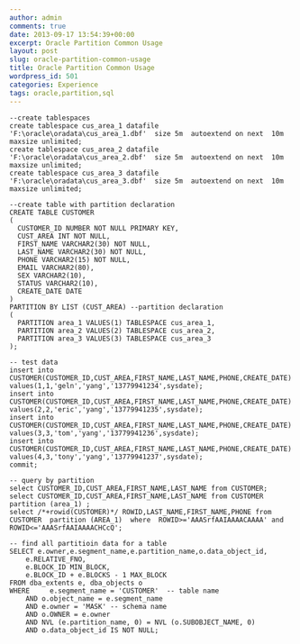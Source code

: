 ```yaml
---
author: admin
comments: true
date: 2013-09-17 13:54:39+00:00
excerpt: Oracle Partition Common Usage
layout: post
slug: oracle-partition-common-usage
title: Oracle Partition Common Usage
wordpress_id: 501
categories: Experience
tags: oracle,partition,sql
---
```



    
    --create tablespaces
    create tablespace cus_area_1 datafile 'F:\oracle\oradata\cus_area_1.dbf'  size 5m  autoextend on next  10m maxsize unlimited;
    create tablespace cus_area_2 datafile 'F:\oracle\oradata\cus_area_2.dbf'  size 5m  autoextend on next  10m maxsize unlimited;
    create tablespace cus_area_3 datafile 'F:\oracle\oradata\cus_area_3.dbf'  size 5m  autoextend on next  10m maxsize unlimited;
    
    --create table with partition declaration
    CREATE TABLE CUSTOMER
    (
      CUSTOMER_ID NUMBER NOT NULL PRIMARY KEY,
      CUST_AREA INT NOT NULL,
      FIRST_NAME VARCHAR2(30) NOT NULL,
      LAST_NAME VARCHAR2(30) NOT NULL,
      PHONE VARCHAR2(15) NOT NULL,
      EMAIL VARCHAR2(80),
      SEX VARCHAR2(10),
      STATUS VARCHAR2(10),
      CREATE_DATE DATE
    )
    PARTITION BY LIST (CUST_AREA) --partition declaration
    (
      PARTITION area_1 VALUES(1) TABLESPACE cus_area_1,
      PARTITION area_2 VALUES(2) TABLESPACE cus_area_2,
      PARTITION area_3 VALUES(3) TABLESPACE cus_area_3
    );
    
    -- test data
    insert into CUSTOMER(CUSTOMER_ID,CUST_AREA,FIRST_NAME,LAST_NAME,PHONE,CREATE_DATE) values(1,1,'geln','yang','13779941234',sysdate);
    insert into CUSTOMER(CUSTOMER_ID,CUST_AREA,FIRST_NAME,LAST_NAME,PHONE,CREATE_DATE) values(2,2,'eric','yang','13779941235',sysdate);
    insert into CUSTOMER(CUSTOMER_ID,CUST_AREA,FIRST_NAME,LAST_NAME,PHONE,CREATE_DATE) values(3,3,'tom','yang','13779941236',sysdate);
    insert into CUSTOMER(CUSTOMER_ID,CUST_AREA,FIRST_NAME,LAST_NAME,PHONE,CREATE_DATE) values(4,3,'tony','yang','13779941237',sysdate);
    commit;
    
    -- query by partition
    select CUSTOMER_ID,CUST_AREA,FIRST_NAME,LAST_NAME from CUSTOMER;
    select CUSTOMER_ID,CUST_AREA,FIRST_NAME,LAST_NAME from CUSTOMER partition (area_1) ;
    select /*+rowid(CUSTOMER)*/ ROWID,LAST_NAME,FIRST_NAME,PHONE from CUSTOMER  partition (AREA_1)  where  ROWID>='AAASrfAAIAAAACAAAA' and  ROWID<='AAASrfAAIAAAACHCcQ';
    
    -- find all partitioin data for a table
    SELECT e.owner,e.segment_name,e.partition_name,o.data_object_id,
    	e.RELATIVE_FNO,
    	e.BLOCK_ID MIN_BLOCK,
    	e.BLOCK_ID + e.BLOCKS - 1 MAX_BLOCK
    FROM dba_extents e, dba_objects o
    WHERE     e.segment_name = 'CUSTOMER'  -- table name
    	AND o.object_name = e.segment_name
    	AND e.owner = 'MASK' -- schema name
    	AND o.OWNER = e.owner
    	AND NVL (e.partition_name, 0) = NVL (o.SUBOBJECT_NAME, 0)
    	AND o.data_object_id IS NOT NULL;
    

